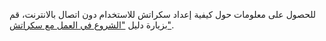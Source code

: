 للحصول على معلومات حول كيفية إعداد سكراتش للاستخدام دون اتصال بالانترنت، قم بزيارة دليل ["الشروع في العمل مع سكراتش"](https://projects.raspberrypi.org/en/projects/getting-started-scratch/1).

